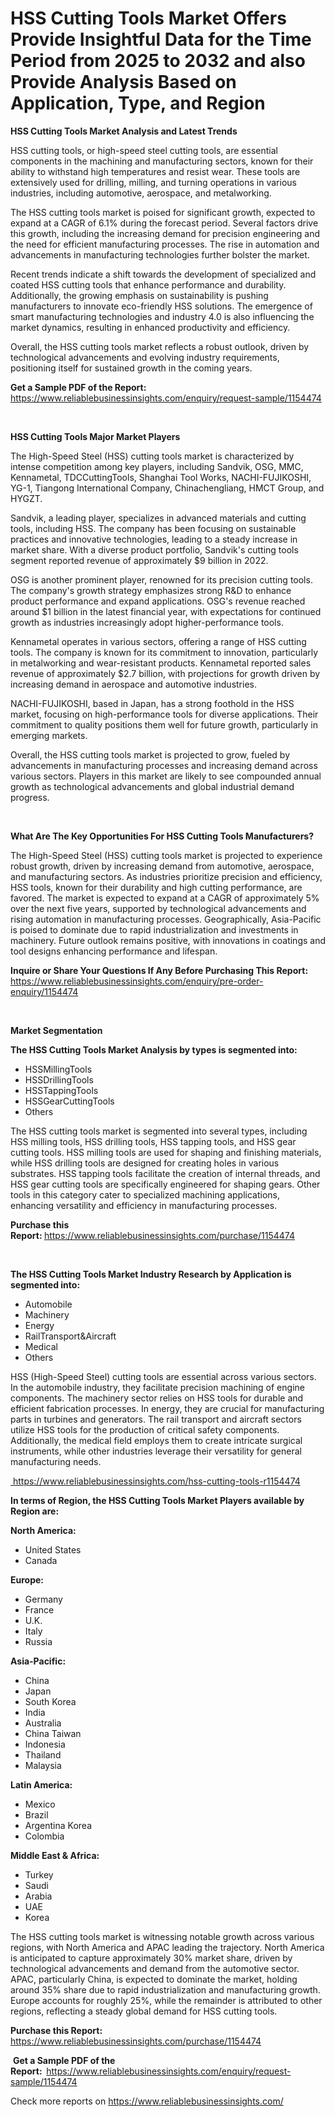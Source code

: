 <p><h1>HSS Cutting Tools Market Offers Provide Insightful Data for the Time Period from 2025 to 2032 and also Provide Analysis Based on Application, Type, and Region</h1></p><p><strong>HSS Cutting Tools Market Analysis and Latest Trends</strong></p>
<p><p>HSS cutting tools, or high-speed steel cutting tools, are essential components in the machining and manufacturing sectors, known for their ability to withstand high temperatures and resist wear. These tools are extensively used for drilling, milling, and turning operations in various industries, including automotive, aerospace, and metalworking.</p><p>The HSS cutting tools market is poised for significant growth, expected to expand at a CAGR of 6.1% during the forecast period. Several factors drive this growth, including the increasing demand for precision engineering and the need for efficient manufacturing processes. The rise in automation and advancements in manufacturing technologies further bolster the market.</p><p>Recent trends indicate a shift towards the development of specialized and coated HSS cutting tools that enhance performance and durability. Additionally, the growing emphasis on sustainability is pushing manufacturers to innovate eco-friendly HSS solutions. The emergence of smart manufacturing technologies and industry 4.0 is also influencing the market dynamics, resulting in enhanced productivity and efficiency.</p><p>Overall, the HSS cutting tools market reflects a robust outlook, driven by technological advancements and evolving industry requirements, positioning itself for sustained growth in the coming years.</p></p>
<p><strong>Get a Sample PDF of the Report:&nbsp;</strong> <a href="https://www.reliablebusinessinsights.com/enquiry/request-sample/1154474?utm_campaign=3276&utm_medium=2&utm_source=Github&utm_content=ia&utm_term=08042025&utm_id=hss-cutting-tools">https://www.reliablebusinessinsights.com/enquiry/request-sample/1154474</a></p>
<p>&nbsp;</p>
<p><strong>HSS Cutting Tools Major Market Players</strong></p>
<p><p>The High-Speed Steel (HSS) cutting tools market is characterized by intense competition among key players, including Sandvik, OSG, MMC, Kennametal, TDCCuttingTools, Shanghai Tool Works, NACHI-FUJIKOSHI, YG-1, Tiangong International Company, Chinachengliang, HMCT Group, and HYGZT. </p><p>Sandvik, a leading player, specializes in advanced materials and cutting tools, including HSS. The company has been focusing on sustainable practices and innovative technologies, leading to a steady increase in market share. With a diverse product portfolio, Sandvik's cutting tools segment reported revenue of approximately $9 billion in 2022.</p><p>OSG is another prominent player, renowned for its precision cutting tools. The company's growth strategy emphasizes strong R&D to enhance product performance and expand applications. OSG's revenue reached around $1 billion in the latest financial year, with expectations for continued growth as industries increasingly adopt higher-performance tools.</p><p>Kennametal operates in various sectors, offering a range of HSS cutting tools. The company is known for its commitment to innovation, particularly in metalworking and wear-resistant products. Kennametal reported sales revenue of approximately $2.7 billion, with projections for growth driven by increasing demand in aerospace and automotive industries.</p><p>NACHI-FUJIKOSHI, based in Japan, has a strong foothold in the HSS market, focusing on high-performance tools for diverse applications. Their commitment to quality positions them well for future growth, particularly in emerging markets.</p><p>Overall, the HSS cutting tools market is projected to grow, fueled by advancements in manufacturing processes and increasing demand across various sectors. Players in this market are likely to see compounded annual growth as technological advancements and global industrial demand progress.</p></p>
<p>&nbsp;</p>
<p><strong>What Are The Key Opportunities For HSS Cutting Tools Manufacturers?</strong></p>
<p><p>The High-Speed Steel (HSS) cutting tools market is projected to experience robust growth, driven by increasing demand from automotive, aerospace, and manufacturing sectors. As industries prioritize precision and efficiency, HSS tools, known for their durability and high cutting performance, are favored. The market is expected to expand at a CAGR of approximately 5% over the next five years, supported by technological advancements and rising automation in manufacturing processes. Geographically, Asia-Pacific is poised to dominate due to rapid industrialization and investments in machinery. Future outlook remains positive, with innovations in coatings and tool designs enhancing performance and lifespan.</p></p>
<p><strong>Inquire or Share Your Questions If Any Before Purchasing This Report:</strong> <a href="https://www.reliablebusinessinsights.com/enquiry/pre-order-enquiry/1154474?utm_campaign=3276&utm_medium=2&utm_source=Github&utm_content=ia&utm_term=08042025&utm_id=hss-cutting-tools">https://www.reliablebusinessinsights.com/enquiry/pre-order-enquiry/1154474</a></p>
<p>&nbsp;</p>
<p><strong>Market Segmentation</strong></p>
<p><strong>The HSS Cutting Tools Market Analysis by types is segmented into:</strong></p>
<p><ul><li>HSSMillingTools</li><li>HSSDrillingTools</li><li>HSSTappingTools</li><li>HSSGearCuttingTools</li><li>Others</li></ul></p>
<p><p>The HSS cutting tools market is segmented into several types, including HSS milling tools, HSS drilling tools, HSS tapping tools, and HSS gear cutting tools. HSS milling tools are used for shaping and finishing materials, while HSS drilling tools are designed for creating holes in various substrates. HSS tapping tools facilitate the creation of internal threads, and HSS gear cutting tools are specifically engineered for shaping gears. Other tools in this category cater to specialized machining applications, enhancing versatility and efficiency in manufacturing processes.</p></p>
<p><strong>Purchase this Report:&nbsp;</strong><a href="https://www.reliablebusinessinsights.com/purchase/1154474?utm_campaign=3276&utm_medium=2&utm_source=Github&utm_content=ia&utm_term=08042025&utm_id=hss-cutting-tools">https://www.reliablebusinessinsights.com/purchase/1154474</a></p>
<p>&nbsp;</p>
<p><strong>The HSS Cutting Tools Market Industry Research by Application is segmented into:</strong></p>
<p><ul><li>Automobile</li><li>Machinery</li><li>Energy</li><li>RailTransport&Aircraft</li><li>Medical</li><li>Others</li></ul></p>
<p><p>HSS (High-Speed Steel) cutting tools are essential across various sectors. In the automobile industry, they facilitate precision machining of engine components. The machinery sector relies on HSS tools for durable and efficient fabrication processes. In energy, they are crucial for manufacturing parts in turbines and generators. The rail transport and aircraft sectors utilize HSS tools for the production of critical safety components. Additionally, the medical field employs them to create intricate surgical instruments, while other industries leverage their versatility for general manufacturing needs.</p></p>
<p><a href="https://www.reliablebusinessinsights.com/hss-cutting-tools-r1154474?utm_campaign=3276&utm_medium=2&utm_source=Github&utm_content=ia&utm_term=08042025&utm_id=hss-cutting-tools">&nbsp;https://www.reliablebusinessinsights.com/hss-cutting-tools-r1154474</a></p>
<p><strong>In terms of Region, the HSS Cutting Tools Market Players available by Region are:</strong></p>
<p>
    <p> <strong> North America: </strong>
        <ul>
            <li>United States</li>
            <li>Canada</li>
        </ul>
        </p> 
    <p> <strong> Europe: </strong>
        <ul>
            <li>Germany</li>
            <li>France</li>
            <li>U.K.</li>
            <li>Italy</li>
            <li>Russia</li>
        </ul>
        </p> 
    <p> <strong> Asia-Pacific: </strong>
        <ul>
            <li>China</li>
            <li>Japan</li>
            <li>South Korea</li>
            <li>India</li>
            <li>Australia</li>
            <li>China Taiwan</li>
            <li>Indonesia</li>
            <li>Thailand</li>
            <li>Malaysia</li>
        </ul>
        </p> 
    <p> <strong> Latin America: </strong>
        <ul>
            <li>Mexico</li>
            <li>Brazil</li>
            <li>Argentina Korea</li>
            <li>Colombia</li>
        </ul>
        </p> 
    <p> <strong> Middle East & Africa: </strong>
        <ul>
            <li>Turkey</li>
            <li>Saudi</li>
            <li>Arabia</li>
            <li>UAE</li>
            <li>Korea</li>
        </ul>
    </p>
    </p>
<p><p>The HSS cutting tools market is witnessing notable growth across various regions, with North America and APAC leading the trajectory. North America is anticipated to capture approximately 30% market share, driven by technological advancements and demand from the automotive sector. APAC, particularly China, is expected to dominate the market, holding around 35% share due to rapid industrialization and manufacturing growth. Europe accounts for roughly 25%, while the remainder is attributed to other regions, reflecting a steady global demand for HSS cutting tools.</p></p>
<p><strong>Purchase this Report: </strong><a href="https://www.reliablebusinessinsights.com/purchase/1154474?utm_campaign=3276&utm_medium=2&utm_source=Github&utm_content=ia&utm_term=08042025&utm_id=hss-cutting-tools">https://www.reliablebusinessinsights.com/purchase/1154474</a></p>
<p>&nbsp;<strong>Get a Sample PDF of the Report:&nbsp;&nbsp;</strong><a href="https://www.reliablebusinessinsights.com/enquiry/request-sample/1154474?utm_campaign=3276&utm_medium=2&utm_source=Github&utm_content=ia&utm_term=08042025&utm_id=hss-cutting-tools">https://www.reliablebusinessinsights.com/enquiry/request-sample/1154474</a></p>
<p><strong></strong></p>
<p>Check more reports on <a href="https://www.reliablebusinessinsights.com/?utm_campaign=3276&utm_medium=2&utm_source=Github&utm_content=ia&utm_term=08042025&utm_id=hss-cutting-tools">https://www.reliablebusinessinsights.com/</a></p>